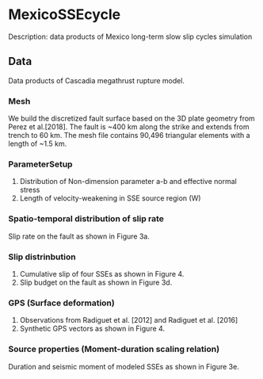 # MexicoSSEcycle
Description: data products of Mexico long-term slow slip cycles simulation

## Data

Data products of Cascadia megathrust rupture model.

### Mesh

We build the discretized fault surface based on the 3D plate geometry from Perez et al.[2018]. The fault is ~400 km along the strike and extends from trench to 60 km. 
The mesh file contains 90,496 triangular elements with a length of ~1.5 km. 

### ParameterSetup

1) Distribution of Non-dimension parameter a-b and effective normal stress
2) Length of velocity-weakening in SSE source region (W)

### Spatio-temporal distribution of slip rate

Slip rate on the fault as shown in Figure 3a. 

### Slip distrinbution

1) Cumulative slip of four SSEs as shown in Figure 4.
2) Slip budget on the fault as shown in Figure 3d.


### GPS (Surface deformation)

1) Observations from Radiguet et al. [2012] and Radiguet et al. [2016]
2) Synthetic GPS vectors as shown in Figure 4.

### Source properties (Moment-duration scaling relation)

Duration and seismic moment of modeled SSEs as shown in Figure 3e.  

